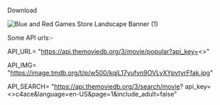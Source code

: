 <!-- Place this tag where you want the button to render. -->
<GitHubButton href="https://github.com/kunalshokeen051/Movie-Dekho/archive/HEAD.zip" data-icon="octicon-download" data-size="large" aria-label="Download kunalshokeen051/Movie-Dekho on GitHub">Download</GitHubButton>





![Blue and Red Games Store Landscape Banner (1)](https://user-images.githubusercontent.com/119399583/218537062-f7069799-8ded-4515-86df-b326138a0e9f.png)





Some API urls:-

API_URL= "https://api.themoviedb.org/3/movie/popular?api_key=<<api key>>"

API_IMG= "https://image.tmdb.org/t/p/w500/kqjL17yufvn9OVLyXYpvtyrFfak.jpg"

API_SEARCH= "https://api.themoviedb.org/3/search/movie?
api_key=<<api key>>c4ace&language=en-US&page=1&include_adult=false"
